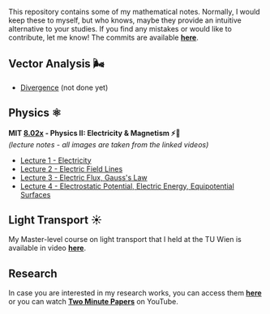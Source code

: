 This repository contains some of my mathematical notes. Normally, I would keep these to myself, but who knows, maybe they provide an intuitive alternative to your studies. If you find any mistakes or would like to contribute, let me know! The commits are available [**here**](https://github.com/karoly-zsolnai-feher/karoly-zsolnai-feher.github.io). 

## Vector Analysis 🌬️
* [Divergence](VectorAnalysis/Divergence.md) (not done yet)

## **Physics** ⚛️ 
**MIT [8.02x](https://www.youtube.com/watch?v=rtlJoXxlSFE&list=PLyQSN7X0ro2314mKyUiOILaOC2hk6Pc3j&index=1) - Physics II: Electricity & Magnetism ⚡️🧲**  
*(lecture notes - all images are taken from the linked videos)*

* [Lecture 1 - Electricity](Physics/8.02x-Electricity_and_Magnetism_(Lewin)/1-Electricity)  
* [Lecture 2 - Electric Field Lines](Physics/8.02x-Electricity_and_Magnetism_(Lewin)/2-Electric_Field_Lines)  
* [Lecture 3 - Electric Flux, Gauss's Law](Physics/8.02x-Electricity_and_Magnetism_(Lewin)/3-Electric_Flux) 
* [Lecture 4 -  Electrostatic Potential, Electric Energy, Equipotential Surfaces](Physics/8.02x-Electricity_and_Magnetism_(Lewin)/4-Electrostatic_Potential)

## Light Transport ☀️
My Master-level course on light transport that I held at the TU Wien is available in video [**here**](https://www.youtube.com/watch?v=pjc1QAI6zS0&list=PLujxSBD-JXgnGmsn7gEyN28P1DnRZG7qi).

## Research
In case you are interested in my research works, you can access them
[**here**](https://users.cg.tuwien.ac.at/zsolnai/) or you can watch [**Two Minute Papers**](https://www.youtube.com/user/keeroyz) on YouTube.